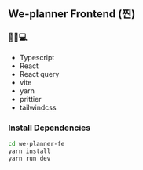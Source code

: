 ## We-planner Frontend (찐)

### 👩‍💻💻

- Typescript
- React
- React query
- vite
- yarn
- prittier
- tailwindcss

### Install Dependencies

```bash
cd we-planner-fe
yarn install
yarn run dev
```

